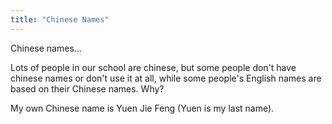 ```yaml
---
title: "Chinese Names"
---
```


Chinese names...

Lots of people in our school are chinese, but some people don't have chinese names or don't use it at all, while some people's English names are based on their Chinese names. Why? 

My own Chinese name is Yuen Jie Feng (Yuen is my last name). 
